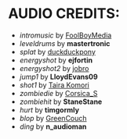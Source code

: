 AUDIO CREDITS:
==============

* *intromusic* by [FoolBoyMedia](http://www.foolboymedia.co.uk/)
* *leveldrums* by **mastertronic**
* *splat* by [duckduckpony](http://www.bryanvbecker.com/)
* *energyshot* by **ejfortin**
* *energyshot2* by [jobro](http://audiojungle.net/user/jobromedia/portfolio)
* *jump1* by **LloydEvans09**
* *shot1* by [Taira Komori](http://taira-komori.jpn.org/freesounden.html)
* *zombiedie* by [Corsica_S](http://www.facebook.com/corsica.ess)
* *zombiehit* by **StaneStane**
* *hurt* by **timgormly**
* *blop* by [GreenCouch](http://www.greencouch.nl/)
* *ding* by **n_audioman**